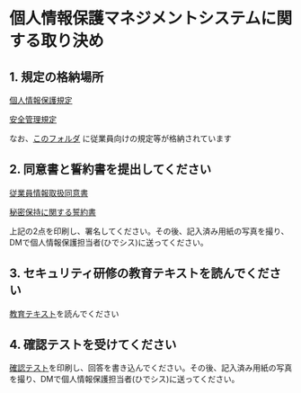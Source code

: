# 個人情報保護マネジメントシステムに関する取り決め

## 1. 規定の格納場所
[個人情報保護規定](https://docs.google.com/document/d/1uYcwzx-XTrAhnxet756tJ9cI8h-n3NcW/edit?usp=sharing&ouid=110981045054554220795&rtpof=true&sd=true)

[安全管理規定](https://docs.google.com/document/d/1OYoHsGkqzcx1f3XiVpAZP0F8OPXz2flq/edit?usp=sharing&ouid=110981045054554220795&rtpof=true&sd=true)

なお、[このフォルダ](https://drive.google.com/drive/u/0/folders/1kHdaP2xr73o-Ouz8Rol4iuvgHy_mz00E)	に従業員向けの規定等が格納されています

## 2. 同意書と誓約書を提出してください
[従業員情報取扱同意書](https://drive.google.com/file/d/13UdBzPgcnczpK28a4W80nftdn2jqLBuU/view)

[秘密保持に関する誓約書](https://drive.google.com/file/d/13UdBzPgcnczpK28a4W80nftdn2jqLBuU/view)

上記の2点を印刷し、署名してください。その後、記入済み用紙の写真を撮り、DMで個人情報保護担当者(ひでシス)に送ってください。

## 3. セキュリティ研修の教育テキストを読んでください
[教育テキスト](https://drive.google.com/file/d/1s0Hmr9Qq3k3x7lKrs8tJ7RyjKX5I5fhC/view?usp=sharing)を読んでください

## 4. 確認テストを受けてください
[確認テスト](https://drive.google.com/file/d/13UdBzPgcnczpK28a4W80nftdn2jqLBuU/view)を印刷し、回答を書き込んでください。その後、記入済み用紙の写真を撮り、DMで個人情報保護担当者(ひでシス)に送ってください。
